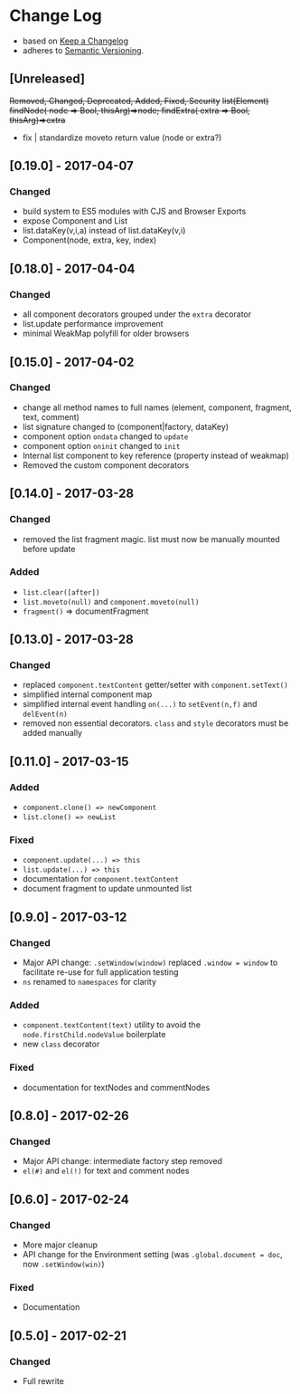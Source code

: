 <!-- markdownlint-disable MD022 MD024 MD026 MD032 MD041 -->

# Change Log

- based on [Keep a Changelog](http://keepachangelog.com/)
- adheres to [Semantic Versioning](http://semver.org/).

## [Unreleased]
~~Removed, Changed, Deprecated, Added, Fixed, Security~~
~~list(Element)~~
~~findNode( node => Bool, thisArg)=>node; findExtra( extra => Bool, thisArg)=>extra~~
- fix | standardize moveto return value (node or extra?)

## [0.19.0] - 2017-04-07
### Changed
- build system to ES5 modules with CJS and Browser Exports
- expose Component and List
- list.dataKey(v,i,a) instead of list.dataKey(v,i)
- Component(node, extra, key, index)

## [0.18.0] - 2017-04-04
### Changed
- all component decorators grouped under the `extra` decorator
- list.update performance improvement
- minimal WeakMap polyfill for older browsers

## [0.15.0] - 2017-04-02
### Changed
- change all method names to full names (element, component, fragment, text, comment)
- list signature changed to (component|factory, dataKey)
- component option `ondata` changed to `update`
- component option `oninit` changed to `init`
- Internal list component to key reference (property instead of weakmap)
- Removed the custom component decorators

## [0.14.0] - 2017-03-28
### Changed
- removed the list fragment magic. list must now be manually mounted before update

### Added
- `list.clear([after])`
- `list.moveto(null)` and `component.moveto(null)`
- `fragment()` => documentFragment

## [0.13.0] - 2017-03-28
### Changed
- replaced `component.textContent` getter/setter with `component.setText()`
- simplified internal component map
- simplified internal event handling `on(...)` to `setEvent(n,f)` and `delEvent(n)`
- removed non essential decorators. `class` and `style` decorators must be added manually

## [0.11.0] - 2017-03-15
### Added
- `component.clone() => newComponent`
- `list.clone() => newList`

### Fixed
- `component.update(...) => this`
- `list.update(...) => this`
- documentation for `component.textContent`
- document fragment to update unmounted list

## [0.9.0] - 2017-03-12
### Changed
- Major API change: `.setWindow(window)` replaced `.window = window` to facilitate re-use for full application testing
- `ns` renamed to `namespaces` for clarity

### Added
- `component.textContent(text)` utility to avoid the `node.firstChild.nodeValue` boilerplate
- new `class` decorator

### Fixed
- documentation for textNodes and commentNodes

## [0.8.0] - 2017-02-26
### Changed
- Major API change: intermediate factory step removed
- `el(#)` and `el(!)` for text and comment nodes

## [0.6.0] - 2017-02-24
### Changed
- More major cleanup
- API change for the Environment setting (was `.global.document = doc`, now `.setWindow(win)`)

### Fixed
- Documentation

## [0.5.0] - 2017-02-21
### Changed
- Full rewrite

